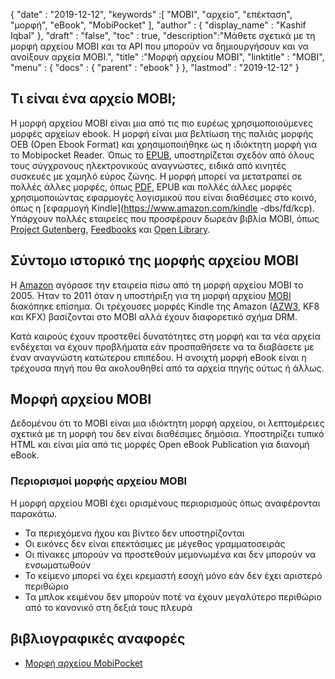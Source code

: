 {
  "date" : "2019-12-12",
  "keywords" :[ "MOBI", "αρχείο", "επέκταση", "μορφή", "eBook", "MobiPocket" ],
  "author" : {
    "display_name" : "Kashif Iqbal"
},
  "draft" : "false",
  "toc" : true,
  "description":"Μάθετε σχετικά με τη μορφή αρχείου MOBI και τα API που μπορούν να δημιουργήσουν και να ανοίξουν αρχεία MOBI.",
  "title" :"Μορφή αρχείου MOBI",
  "linktitle" : "MOBI",
  "menu" : {
    "docs" : {
      "parent" : "ebook"
}
},
  "lastmod" : "2019-12-12"
}

## Τι είναι ένα αρχείο MOBI;

Η μορφή αρχείου MOBI είναι μια από τις πιο ευρέως χρησιμοποιούμενες μορφές αρχείων ebook. Η μορφή είναι μια βελτίωση της παλιάς μορφής OEB (Open Ebook Format) και χρησιμοποιήθηκε ως η ιδιόκτητη μορφή για το Mobipocket Reader. Όπως το [EPUB](/el/ebook/epub/), υποστηρίζεται σχεδόν από όλους τους σύγχρονους ηλεκτρονικούς αναγνώστες, ειδικά από κινητές συσκευές με χαμηλό εύρος ζώνης. Η μορφή μπορεί να μετατραπεί σε πολλές άλλες μορφές, όπως [PDF](/el/pdf/), EPUB και πολλές άλλες μορφές χρησιμοποιώντας εφαρμογές λογισμικού που είναι διαθέσιμες στο κοινό, όπως η [εφαρμογή Kindle](https://www.amazon.com/kindle -dbs/fd/kcp). Υπάρχουν πολλές εταιρείες που προσφέρουν δωρεάν βιβλία MOBI, όπως [Project Gutenberg](https://www.gutenberg.org/), [Feedbooks](http://www.feedbooks.com/) και [Open Library]( https://openlibrary.org/).

## Σύντομο ιστορικό της μορφής αρχείου MOBI

Η [Amazon](https://www.amazon.com) αγόρασε την εταιρεία πίσω από τη μορφή αρχείου MOBI το 2005. Ήταν το 2011 όταν η υποστήριξη για τη μορφή αρχείου [MOBI](/el/ebook/mobi/) διακόπηκε επίσημα. Οι τρέχουσες μορφές Kindle της Amazon ([AZW3](/el/ebook/azw3/), KF8 και KFX) βασίζονται στο MOBI αλλά έχουν διαφορετικό σχήμα DRM.

Κατά καιρούς έχουν προστεθεί δυνατότητες στη μορφή και τα νέα αρχεία ενδέχεται να έχουν προβλήματα εάν προσπαθήσετε να τα διαβάσετε με έναν αναγνώστη κατώτερου επιπέδου. Η ανοιχτή μορφή eBook είναι η τρέχουσα πηγή που θα ακολουθηθεί από τα αρχεία πηγής ούτως ή άλλως.

## Μορφή αρχείου MOBI

Δεδομένου ότι το MOBI είναι μια ιδιόκτητη μορφή αρχείου, οι λεπτομέρειες σχετικά με τη μορφή του δεν είναι διαθέσιμες δημόσια. Υποστηρίζει τυπικό HTML και είναι μία από τις μορφές Open eBook Publication για διανομή eBook.

### Περιορισμοί μορφής αρχείου MOBI

Η μορφή αρχείου MOBI έχει ορισμένους περιορισμούς όπως αναφέρονται παρακάτω.

* Τα περιεχόμενα ήχου και βίντεο δεν υποστηρίζονται
* Οι εικόνες δεν είναι επεκτάσιμες με μέγεθος γραμματοσειράς
* Οι πίνακες μπορούν να προστεθούν μεμονωμένα και δεν μπορούν να ενσωματωθούν
* Το κείμενο μπορεί να έχει κρεμαστή εσοχή μόνο εάν δεν έχει αριστερό περιθώριο
* Τα μπλοκ κειμένου δεν μπορούν ποτέ να έχουν μεγαλύτερο περιθώριο από το κανονικό στη δεξιά τους πλευρά

## βιβλιογραφικές αναφορές

* [Μορφή αρχείου MobiPocket](https://web.archive.org/web/20160414103204/http://www.mobipocket.com/dev/article.asp?BaseFolder#prcgen&File#mobiformat.htm)

